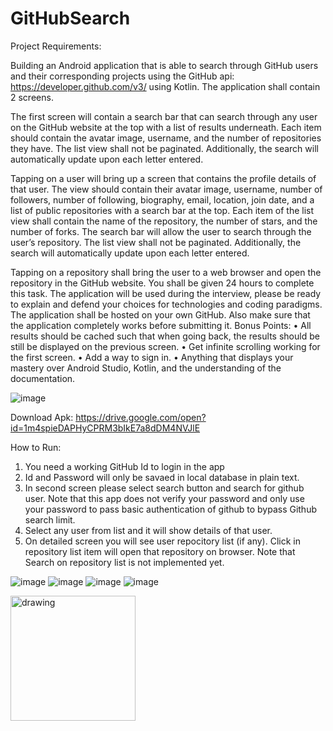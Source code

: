 # GitHubSearch
Project Requirements:

Building an Android application that is able to search through GitHub users and their
corresponding projects using the GitHub api: https://developer.github.com/v3/ using Kotlin. 
The application shall contain 2 screens.

The first screen will contain a search bar that can search through any user on the GitHub website
at the top with a list of results underneath. Each item should contain the avatar image, username,
and the number of repositories they have. The list view shall not be paginated. Additionally, the
search will automatically update upon each letter entered.

Tapping on a user will bring up a screen that contains the profile details of that user. The view
should contain their avatar image, username, number of followers, number of following,
biography, email, location, join date, and a list of public repositories with a search bar at the top.
Each item of the list view shall contain the name of the repository, the number of stars, and the
number of forks. The search bar will allow the user to search through the user’s repository. The
list view shall not be paginated. Additionally, the search will automatically update upon each
letter entered.

Tapping on a repository shall bring the user to a web browser and open the repository in the
GitHub website.
You shall be given 24 hours to complete this task.
The application will be used during the interview, please be ready to explain and defend your
choices for technologies and coding paradigms.
The application shall be hosted on your own GitHub. Also make sure that the application
completely works before submitting it.
Bonus Points:
• All results should be cached such that when going back, the results should be still be
displayed on the previous screen.
• Get infinite scrolling working for the first screen.
• Add a way to sign in.
• Anything that displays your mastery over Android Studio, Kotlin, and the understanding
of the documentation.

![image](https://drive.google.com/uc?export=view&id=103r_hs9Ld_-T5FJGFFg6FlpBfrEgfVaf)


Download Apk: https://drive.google.com/open?id=1m4spieDAPHyCPRM3bIkE7a8dDM4NVJlE

How to Run:
1) You need a working GitHub Id to login in the app
2) Id and Password will only be savaed in local database in plain text.
3) In second screen please select search button and search for github user.
Note that this app does not verify your password and only use your password to pass basic authentication of github to bypass Github search limit.
4) Select any user from list and it will show details of that user.
5) On detailed screen you will see user repocitory list (if any). Click in repository list item will open that repository on browser.
Note that Search on repository list is not implemented yet.

![image](https://drive.google.com/uc?export=view&id=1dFjOmfrOkOLvNlmMd7J9L1fNmaK0F4Fx)
![image](https://drive.google.com/uc?export=view&id=1qgMdQmSo8sgRdkiBIG5T7oEMHWx1fc7c)
![image](https://drive.google.com/uc?export=view&id=1NL_8ZH64Pdqx6q2loH4gPC8sM0sweDJi)
![image](https://drive.google.com/uc?export=view&id=1HT8IXgLG7MKajjsAWH2yGsPKIW1nl4r2)


<img src="https://drive.google.com/uc?export=view&id=1HT8IXgLG7MKajjsAWH2yGsPKIW1nl4r2" alt="drawing" style="width:200px;"/>

